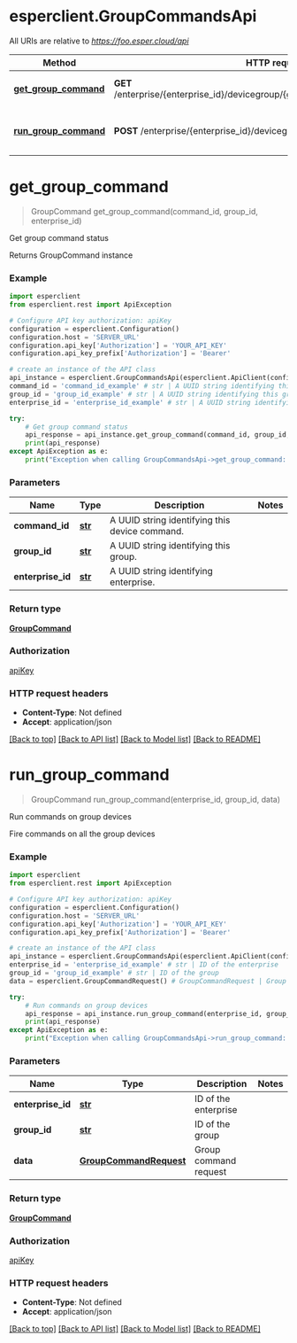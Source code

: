 # esperclient.GroupCommandsApi

All URIs are relative to *https://foo.esper.cloud/api*

Method | HTTP request | Description
------------- | ------------- | -------------
[**get_group_command**](GroupCommandsApi.md#get_group_command) | **GET** /enterprise/{enterprise_id}/devicegroup/{group_id}/command/{command_id}/ | Get group command status
[**run_group_command**](GroupCommandsApi.md#run_group_command) | **POST** /enterprise/{enterprise_id}/devicegroup/{group_id}/command/ | Run commands on group devices


# **get_group_command**
> GroupCommand get_group_command(command_id, group_id, enterprise_id)

Get group command status

Returns GroupCommand instance

### Example
```python
import esperclient
from esperclient.rest import ApiException

# Configure API key authorization: apiKey
configuration = esperclient.Configuration()
configuration.host = 'SERVER_URL'
configuration.api_key['Authorization'] = 'YOUR_API_KEY'
configuration.api_key_prefix['Authorization'] = 'Bearer'

# create an instance of the API class
api_instance = esperclient.GroupCommandsApi(esperclient.ApiClient(configuration))
command_id = 'command_id_example' # str | A UUID string identifying this device command.
group_id = 'group_id_example' # str | A UUID string identifying this group.
enterprise_id = 'enterprise_id_example' # str | A UUID string identifying enterprise.

try:
    # Get group command status
    api_response = api_instance.get_group_command(command_id, group_id, enterprise_id)
    print(api_response)
except ApiException as e:
    print("Exception when calling GroupCommandsApi->get_group_command: %s\n" % e)
```

### Parameters

Name | Type | Description  | Notes
------------- | ------------- | ------------- | -------------
 **command_id** | [**str**](.md)| A UUID string identifying this device command. | 
 **group_id** | [**str**](.md)| A UUID string identifying this group. | 
 **enterprise_id** | [**str**](.md)| A UUID string identifying enterprise. | 

### Return type

[**GroupCommand**](GroupCommand.md)

### Authorization

[apiKey](../README.md#apiKey)

### HTTP request headers

 - **Content-Type**: Not defined
 - **Accept**: application/json

[[Back to top]](#) [[Back to API list]](../README.md#documentation-for-api-endpoints) [[Back to Model list]](../README.md#documentation-for-models) [[Back to README]](../README.md)

# **run_group_command**
> GroupCommand run_group_command(enterprise_id, group_id, data)

Run commands on group devices

Fire commands on all the group devices

### Example
```python
import esperclient
from esperclient.rest import ApiException

# Configure API key authorization: apiKey
configuration = esperclient.Configuration()
configuration.host = 'SERVER_URL'
configuration.api_key['Authorization'] = 'YOUR_API_KEY'
configuration.api_key_prefix['Authorization'] = 'Bearer'

# create an instance of the API class
api_instance = esperclient.GroupCommandsApi(esperclient.ApiClient(configuration))
enterprise_id = 'enterprise_id_example' # str | ID of the enterprise
group_id = 'group_id_example' # str | ID of the group
data = esperclient.GroupCommandRequest() # GroupCommandRequest | Group command request

try:
    # Run commands on group devices
    api_response = api_instance.run_group_command(enterprise_id, group_id, data)
    print(api_response)
except ApiException as e:
    print("Exception when calling GroupCommandsApi->run_group_command: %s\n" % e)
```

### Parameters

Name | Type | Description  | Notes
------------- | ------------- | ------------- | -------------
 **enterprise_id** | [**str**](.md)| ID of the enterprise | 
 **group_id** | [**str**](.md)| ID of the group | 
 **data** | [**GroupCommandRequest**](GroupCommandRequest.md)| Group command request | 

### Return type

[**GroupCommand**](GroupCommand.md)

### Authorization

[apiKey](../README.md#apiKey)

### HTTP request headers

 - **Content-Type**: Not defined
 - **Accept**: application/json

[[Back to top]](#) [[Back to API list]](../README.md#documentation-for-api-endpoints) [[Back to Model list]](../README.md#documentation-for-models) [[Back to README]](../README.md)

